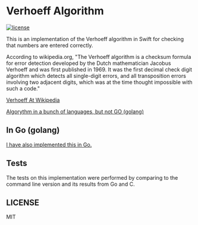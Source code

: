Verhoeff Algorithm
==================


[![license](http://img.shields.io/badge/license-MIT-red.svg?style=flat)](https://raw.githubusercontent.com/pschlump/Go-FTL/master/LICENSE)

This is an implementation of the Verhoeff algorithm in Swift for checking
that numbers are entered correctly.

According to wikipedia.org, "The Verhoeff algorithm is a checksum
formula for error detection developed by the Dutch mathematician
Jacobus Verhoeff and was first published in 1969. It was the first
decimal check digit algorithm which detects all single-digit errors,
and all transposition errors involving two adjacent digits, which
was at the time thought impossible with such a code."

[Verhoeff At Wikipedia](https://en.wikipedia.org/wiki/Verhoeff_algorithm)

[Algorythm in a bunch of languages, but not GO (golang)](https://en.wikibooks.org/wiki/Algorithm_Implementation/Checksums/Verhoeff_Algorithm)

In Go (golang)
--------------

[I have also implemented this in Go.](https://github.com/pschlump/verhoeff_algorithm)


Tests
-----

The tests on this implementation were performed by comparing to the command line version and its results from Go and C.

LICENSE
-------

MIT

